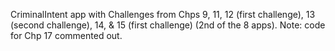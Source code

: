 
CriminalIntent app with Challenges from Chps 9, 11, 12 (first challenge), 13 (second challenge), 14, & 15 (first challenge) (2nd of the 8 apps). Note: code for Chp 17 commented out.

